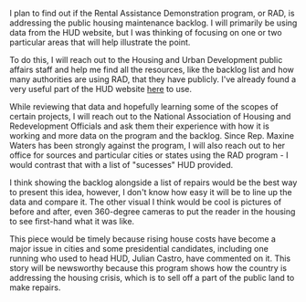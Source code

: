 I plan to find out if the Rental Assistance Demonstration program, or RAD, is addressing the public housing maintenance backlog. I will primarily be using data from the HUD website, but I was thinking of focusing on one or two particular areas that will help illustrate the point.

To do this, I will reach out to the Housing and Urban Development public affairs staff and help me find all the resources, like the backlog list and how many authorities are using RAD, that they have publicly. I've already found a very useful part of the HUD website [here](https://www.hud.gov/RAD/library/tools) to use.

While reviewing that data and hopefully learning some of the scopes of certain projects, I will reach out to the National Association of Housing and Redevelopment Officials and ask them their experience with how it is working and more data on the program and the backlog. Since Rep. Maxine Waters has been strongly against the program, I will also reach out to her office for sources and particular cities or states using the RAD program - I would contrast that with a list of "sucesses" HUD provided.

I think showing the backlog alongside a list of repairs would be the best way to present this idea, however, I don't know how easy it will be to line up the data and compare it. The other visual I think would be cool is pictures of before and after, even 360-degree cameras to put the reader in the housing to see first-hand what it was like.

This piece would be timely because rising house costs have become a major issue in cities and some presidential candidates, including one running who used to head HUD, Julian Castro, have commented on it. This story will be newsworthy because this program shows how the country is addressing the housing crisis, which is to sell off a part of the public land to make repairs.
